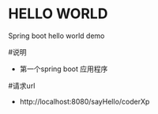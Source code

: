 # HELLO WORLD
Spring boot hello world demo

#说明
* 第一个spring boot 应用程序

#请求url
* http://localhost:8080/sayHello/coderXp

